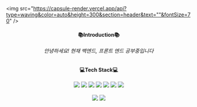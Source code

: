 <img src="https://capsule-render.vercel.app/api?type=waving&color=auto&height=300&section=header&text=""&fontSize=70" />

<h4 align ="center">📚Introduction📚<h4>
 
 <h6 align = "center">안녕하세요! 현재 백엔드, 프론트 엔드 공부중입니다</h6>
 
 <h4 align ="center">💻Tech Stack💻</h4>
 <div align = "center">
 <img src="https://img.shields.io/badge/JAVA-007396?style=flat&logo=java&logoColor=white">
 <img src="https://img.shields.io/badge/Spring-6DB33F?style=flat&logo=Spring&logoColor=white">
 <img src="https://img.shields.io/badge/oracle-F80000?style=flat&logo=oracle&logoColor=white">
 <img src="https://img.shields.io/badge/javascript-F7DF1E?style=flat&logo=javascript&logoColor=black">
 <img src="https://img.shields.io/badge/html-E34F26?style=flat&logo=html5&logoColor=white">
 <img src="https://img.shields.io/badge/css-1572B6?style=flat&logo=css3&logoColor=white">
 <img src="https://img.shields.io/badge/jquery-0769AD?style=flat&logo=jquery&logoColor=white">
 </div>
  
<div align=center>
	<br>
<img src="https://github-readme-stats.vercel.app/api/top-langs/?username=bluemindhan&layout=compact">
<img src="https://github-readme-stats.vercel.app/api?username=bluemindhan&show_icons=true">
 </div>
